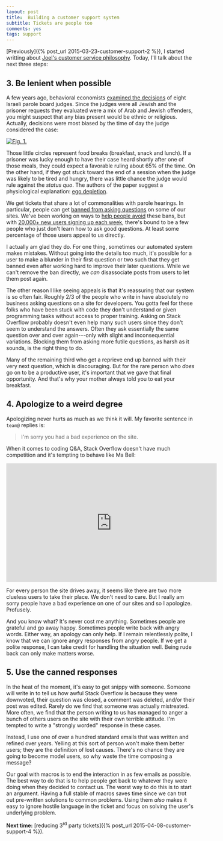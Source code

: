 ```yaml
---
layout: post
title:  Building a customer support system
subtitle: Tickets are people too
comments: yes
tags: support
---
```


[Previously]({% post_url 2015-03-23-customer-support-2 %}), I started
writting about
[Joel's customer service philosophy](https://www.joelonsoftware.com/articles/customerservice.html). Today,
I'll talk about the next three steps:

## 3. Be lenient when possible

A few years ago, behavioral economists
[examined the decisions](https://web.archive.org/web/20180106005608/https://www.pnas.org/content/108/17/6889/F1.expansion.html)
of eight Israeli parole board judges. Since the judges were all Jewish
and the prisoner requests they evaluated were a mix of Arab and Jewish
offenders, you might suspect that any bias present would be ethnic or
religious. Actually, decisions were most biased by the time of day the
judge considered the case:

[![Fig. 1.](https://www.pnas.org/content/108/17/6889/F1.medium.gif)](https://web.archive.org/web/20180106005608/https://www.pnas.org/content/108/17/6889/F1.expansion.html)

Those little circles represent food breaks (breakfast, snack and
lunch). If a prisoner was lucky enough to have their case heard
shortly after one of those meals, they could expect a favorable ruling
about 65% of the time. On the other hand, if they got stuck toward the
end of a session when the judge was likely to be tired and hungry,
there was little chance the judge would rule against the _status
quo_. The authors of the paper suggest a physiological explanation:
[ego depletion](https://en.wikipedia.org/wiki/Ego_depletion).

We get tickets that share a lot of commonalities with parole
hearings. In particular, people can get
[banned from asking questions](https://stackoverflow.com/help/question-bans)
on some of our sites. We've been working on ways to
[help people avoid](https://meta.stackexchange.com/q/243460/1438) these
bans, but with
[20,000+ new users signing up each week](https://data.stackexchange.com/stackoverflow/query/edit/297117#graph),
there's bound to be a few people who just don't learn how to ask good
questions. At least some percentage of those users appeal to us
directly.

I actually am glad they do. For one thing, sometimes our automated
system makes mistakes. Without going into the details too much, it's
possible for a user to make a blunder in their first question or two
such that they get banned even after working hard to improve their
later questions. While we can't remove the ban directly, we _can_
disassociate posts from users to let them post again.

The other reason I like seeing appeals is that it's reassuring that
our system is so often fair. Roughly 2/3 of the people who write in
have absolutely no business asking questions on a site for
developers. You gotta feel for these folks who have been stuck with
code they don't understand or given programming tasks without access
to proper training. Asking on Stack Overflow probably doesn't even
help many such users since they don't seem to understand the
answers. Often they ask essentially the same question over and over
again---only with slight and inconsequential variations. Blocking them
from asking more futile questions, as harsh as it sounds, is the right
thing to do.

Many of the remaining third who get a reprieve end up banned with
their very next question, which is discouraging. But for the rare
person who _does_ go on to be a productive user, it's important that
we gave that final opportunity. And that's why your mother always told
you to eat your breakfast.

## 4. Apologize to a weird degree

Apologizing never hurts as much as we think it will. My favorite
sentence in `team@` replies is:

> I'm sorry you had a bad experience on the site.

When it comes to coding Q&A, Stack Overflow doesn't have much
competition and it's tempting to behave like Ma Bell:

<iframe width="560" height="315"
src="https://www.youtube.com/embed/CHgUN_95UAw" frameborder="0"
allowfullscreen></iframe>

For every person the site drives away, it seems like there are two
more clueless users to take their place. We don't need to care. But I
really am sorry people have a bad experience on one of our sites and
so I apologize. Profusely.

And you know what? It's never cost me anything. Sometimes people are
grateful and go away happy. Sometimes people write back with angry
words. Either way, an apology can only help. If I remain relentlessly
polite, I know that we can ignore angry responses from angry
people. If we get a polite response, I can take credit for handling
the situation well. Being rude back can only make matters worse.

## 5. Use the canned responses

In the heat of the moment, it's easy to get snippy with
someone. Someone will write in to tell us how awful Stack Overflow is
because they were downvoted, their question was closed, a comment was
deleted, and/or their post was edited. Rarely do we find that someone
was actually mistreated. More often, we find that the person writing
to us has managed to anger a bunch of others users on the site with
their own terrible attitude. I'm tempted to write a "strongly worded"
response in these cases.

Instead, I use one of over a hundred standard emails that was written
and refined over years. Yelling at this sort of person won't make them
better users; they are the definition of lost causes. There's no
chance they are going to become model users, so why waste the
time composing a message?

Our goal with macros is to end the interaction in as few emails as
possible. The best way to do that is to help people get back to
whatever they were doing when they decided to contact us. The worst
way to do this is to start an argument. Having a full stable of macros
saves time since we can trot out pre-written solutions to common
problems. Using them _also_ makes it easy to ignore hostile language
in the ticket and focus on solving the user's underlying problem.


**Next time:** [reducing 3<sup>rd</sup> party tickets]({% post_url 2015-04-08-customer-support-4 %}).


<!--  LocalWords:  Zendesk LocalWords login Shog heyer  wikipedia api
 -->
<!--  LocalWords:  Spolsky's html OpenID unbanned Uber Uber's uber
 -->
<!--  LocalWords:  http quo rds lienient frameborder allowfullscreen
 -->
<!--  LocalWords:  iframe downvoted
 -->
